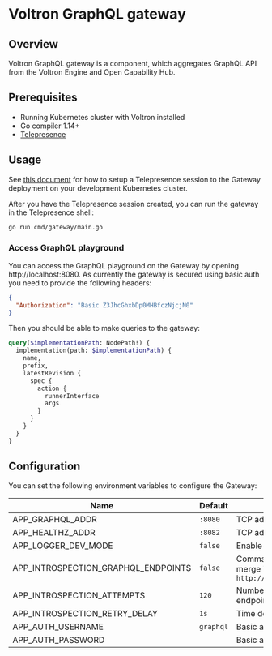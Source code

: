 # Voltron GraphQL gateway

## Overview

Voltron GraphQL gateway is a component, which aggregates GraphQL API from the Voltron Engine and Open Capability Hub.

## Prerequisites

- Running Kubernetes cluster with Voltron installed
- Go compiler 1.14+
- [Telepresence](https://www.telepresence.io/)

## Usage

See [this document](../../docs/development.md#replace-a-cluster-component-with-your-local-process) for how to setup a Telepresence session to the Gateway deployment on your development Kubernetes cluster.

After you have the Telepresence session created, you can run the gateway in the Telepresence shell:
```bash
go run cmd/gateway/main.go
```

### Access GraphQL playground

You can access the GraphQL playground on the Gateway by opening http://localhost:8080. As currently the gateway is secured using basic auth you need to provide the following headers:
```json
{
  "Authorization": "Basic Z3JhcGhxbDp0MHBfczNjcjN0"
}
```

Then you should be able to make queries to the gateway:
```graphql
query($implementationPath: NodePath!) {
  implementation(path: $implementationPath) {
    name,
    prefix,
    latestRevision {
      spec {
        action {
          runnerInterface
          args
        }
      }
    }
  }
}
```

## Configuration

You can set the following environment variables to configure the Gateway:

| Name                                | Default   | Description                                                                                                                                                           |
|-------------------------------------|-----------|-----------------------------------------------------------------------------------------------------------------------------------------------------------------------|
| APP_GRAPHQL_ADDR                    | `:8080`   | TCP address the GraphQL endpoint binds to                                                                                                                             |
| APP_HEALTHZ_ADDR                    | `:8082`   | TCP address the health probes endpoint binds to                                                                                                                       |
| APP_LOGGER_DEV_MODE                 | `false`   | Enable development mode logging                                                                                                                                       |
| APP_INTROSPECTION_GRAPHQL_ENDPOINTS | `false`   | Comma separated list of GraphQL endpoint to introspect and merge into one unified GraphQL endpoint. Ex. `http://localhost:3000/graphql,http://localhost:3001/graphql` |
| APP_INTROSPECTION_ATTEMPTS          | `120`     | Number of attempts to introspect the remote GraphQL endpoints                                                                                                         |
| APP_INTROSPECTION_RETRY_DELAY       | `1s`      | Time delay between unsuccessful introspection attempts                                                                                                                |
| APP_AUTH_USERNAME                   | `graphql` | Basic auth username used to secure the GraphQL endpoint                                                                                                               |
| APP_AUTH_PASSWORD                   |           | Basic auth password used to secure the GraphQL endpoint                                                                                                               |